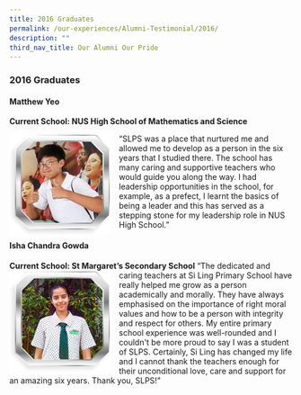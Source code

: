 ```yaml
---
title: 2016 Graduates
permalink: /our-experiences/Alumni-Testimonial/2016/
description: ""
third_nav_title: Our Alumni Our Pride
---
```


### 2016 Graduates

#### Matthew Yeo
**Current School: NUS High School of Mathematics and Science**

<img src="/images/at24.png" style="width:180px;height:180px;margin-right:15px;" align = "left"> “SLPS was a place that nurtured me and allowed me to develop as a person in the six years that I studied there. The school has many caring and supportive teachers who would guide you along the way. I had leadership opportunities in the school, for example, as a prefect, I learnt the basics of being a leader and this has served as a stepping stone for my leadership role in NUS High School.”

#### Isha Chandra Gowda
**Current School: St Margaret’s Secondary School**
<img src="/images/at25.png" style="width:180px;height:180px;margin-right:15px;" align = "left"> “The dedicated and caring teachers at Si Ling Primary School have really helped me grow as a person academically and morally. They have always emphasised on the importance of right moral values and how to be a person with integrity and respect for others. My entire primary school experience was well-rounded and I couldn't be more proud to say I was a student of SLPS. Certainly, Si Ling has changed my life and I cannot thank the teachers enough for their unconditional love, care and support for an amazing six years. Thank you, SLPS!"